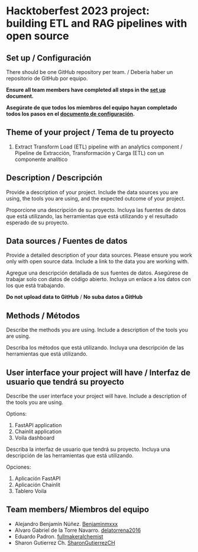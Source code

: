 # Hacktoberfest 2023 project: building ETL and RAG pipelines with open source 

## Set up /  Configuración

There should be one GitHub repository per team. /  Debería haber un repositorio de GitHub por equipo.

**Ensure all team members have completed all steps in the [set up](setup.md) document.**

**Asegúrate de que todos los miembros del equipo hayan completado todos los pasos en el [documento de configuración](setup-espanol.md).**

## Theme of your project / Tema de tu proyecto

1. Extract Transform Load (ETL) pipeline with an analytics component / Pipeline de Extracción, Transformación y Carga (ETL) con un componente analítico

## Description / Descripción 

Provide a description of your project. Include the data sources you are using, the tools you are using, and the expected outcome of your project.

Proporcione una descripción de su proyecto. Incluya las fuentes de datos que está utilizando, las herramientas que está utilizando y el resultado esperado de su proyecto.

## Data sources / Fuentes de datos

Provide a detailed description of your data sources. Please ensure you work only with open source data. Include a link to the data you are working with. 

Agregue una descripción detallada de sus fuentes de datos. Asegúrese de trabajar solo con datos de código abierto. Incluya un enlace a los datos con los que está trabajando.

**Do not upload data to GitHub** / **No suba datos a GitHub**

## Methods / Métodos

Describe the methods you are using. Include a description of the tools you are using.

Describa los métodos que está utilizando. Incluya una descripción de las herramientas que está utilizando.

## User interface your project will have / Interfaz de usuario que tendrá su proyecto

Describe the user interface your project will have. Include a description of the tools you are using.

Options: 

1. FastAPI application
2. Chainlit application
3. Voila dashboard

Describa la interfaz de usuario que tendrá su proyecto. Incluya una descripción de las herramientas que está utilizando.

Opciones:

1. Aplicación FastAPI
2. Aplicación Chainlit
3. Tablero Voila

## Team members/ Miembros del equipo

* Alejandro Benjamín Núñez. [Benjaminmxxx](https://github.com/Benjaminmxxx)
* Alvaro Gabriel de la Torre Navarro. [delatorrena2016](https://github.com/delatorrena2016)
* Eduardo Padron. [fullmakeralchemist](https://github.com/fullmakeralchemist)
* Sharon Gutierrez Ch. [SharonGutierrezCH](https://github.com/SharonGutierrezCH)
